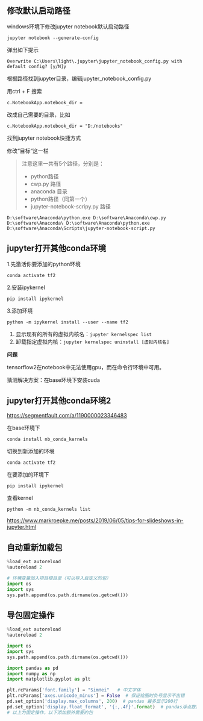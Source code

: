 ## 修改默认启动路径

windows环境下修改jupyter notebook默认启动路径

```
jupyter notebook --generate-config
```

弹出如下提示

```
Overwrite C:\Users\light\.jupyter\jupyter_notebook_config.py with default config? [y/N]y
```

根据路径找到jupyter目录，编辑jupyter_notebook_config.py 

用ctrl + F 搜索

```
c.NotebookApp.notebook_dir =
```

改成自己需要的目录，比如

```
c.NotebookApp.notebook_dir = "D:/notebooks"
```

找到jupyter notebook快捷方式

修改“目标“这一栏

> 注意这里一共有5个路径，分别是：
>
> - python路径
> - cwp.py 路径
> - anaconda 目录
> - python路径（同第一个）
> - jupyter-notebook-scripy.py 路径

```
D:\software\Anaconda\python.exe D:\software\Anaconda\cwp.py D:\software\Anaconda\ D:\software\Anaconda\python.exe D:\software\Anaconda\Scripts\jupyter-notebook-script.py
```

## jupyter打开其他conda环境

1.先激活你要添加的python环境

```
conda activate tf2
```

2.安装ipykernel

```
pip install ipykernel
```

3.添加环境

```
python -m ipykernel install --user --name tf2
```

1. 显示现有的所有的虚拟内核名：`jupyter kernelspec list`
2. 卸载指定虚拟内核：`jupyter kernelspec uninstall [虚拟内核名]`

**问题**

tensorflow2在notebook中无法使用gpu，而在命令行环境中可用。

猜测解决方案：在base环境下安装cuda

## jupyter打开其他conda环境2

https://segmentfault.com/a/1190000023346483

在base环境下

```
conda install nb_conda_kernels
```

切换到新添加的环境

```
conda activate tf2
```

在要添加的环境下

```
pip install ipykernel
```

查看kernel

```
python -m nb_conda_kernels list
```

https://www.markroepke.me/posts/2019/06/05/tips-for-slideshows-in-jupyter.html

## 自动重新加载包

```python
%load_ext autoreload
%autoreload 2

# 环境变量加入项目根目录（可以导入自定义的包）
import os
import sys
sys.path.append(os.path.dirname(os.getcwd()))
```

## 导包固定操作

```python
%load_ext autoreload
%autoreload 2

import os
import sys
sys.path.append(os.path.dirname(os.getcwd()))

import pandas as pd
import numpy as np
import matplotlib.pyplot as plt

plt.rcParams['font.family'] = "SimHei"   # 中文字体
plt.rcParams['axes.unicode_minus'] = False  # 保证绘图时负号显示不出错
pd.set_option('display.max_columns', 200)  # pandas 最多显示200行
pd.set_option('display.float_format', '{:,.4f}'.format)  # pandas浮点数格式：保留4位小数
# 以上为固定操作，以下添加额外需要的包
```

